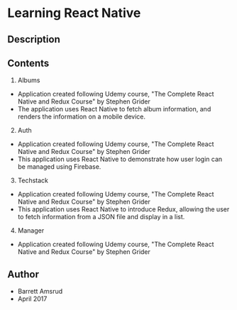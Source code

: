 # Learning React Native

## Description

## Contents

  01. Albums
  - Application created following Udemy course, "The Complete React Native and Redux Course" by Stephen Grider
  - The application uses React Native to fetch album information, and renders the information on a mobile device.

  02. Auth
  - Application created following Udemy course, "The Complete React Native and Redux Course" by Stephen Grider
  - This application uses React Native to demonstrate how user login can be managed using Firebase.

  03. Techstack
  - Application created following Udemy course, "The Complete React Native and Redux Course" by Stephen Grider
  - This application uses React Native to introduce Redux, allowing the user to fetch information from a JSON file and display in a list.

  04. Manager
  - Application created following Udemy course, "The Complete React Native and Redux Course" by Stephen Grider


## Author

- Barrett Amsrud
- April 2017
